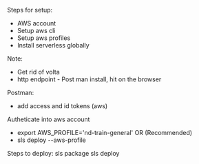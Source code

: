 Steps for setup: 
- AWS account
- Setup aws cli
- Setup aws profiles
- Install serverless globally 

Note: 
- Get rid of volta
- http endpoint - Post man install, hit on the browser 

Postman: 
- add access and id tokens (aws)

Autheticate into aws account
 - export AWS_PROFILE='nd-train-general'
 OR (Recommended)
 - sls deploy --aws-profile <profile-name>

Steps to deploy: 
sls package
sls deploy